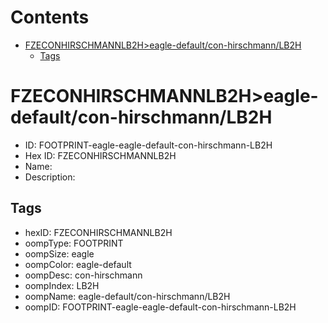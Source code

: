 



Contents
========

* [FZECONHIRSCHMANNLB2H>eagle-default/con-hirschmann/LB2H](#fzeconhirschmannlb2heagle-defaultcon-hirschmannlb2h)
	* [Tags](#tags)

# FZECONHIRSCHMANNLB2H>eagle-default/con-hirschmann/LB2H

- ID: FOOTPRINT-eagle-eagle-default-con-hirschmann-LB2H
- Hex ID: FZECONHIRSCHMANNLB2H
- Name: 
- Description: 

## Tags

- hexID: FZECONHIRSCHMANNLB2H
- oompType: FOOTPRINT
- oompSize: eagle
- oompColor: eagle-default
- oompDesc: con-hirschmann
- oompIndex: LB2H
- oompName: eagle-default/con-hirschmann/LB2H
- oompID: FOOTPRINT-eagle-eagle-default-con-hirschmann-LB2H
